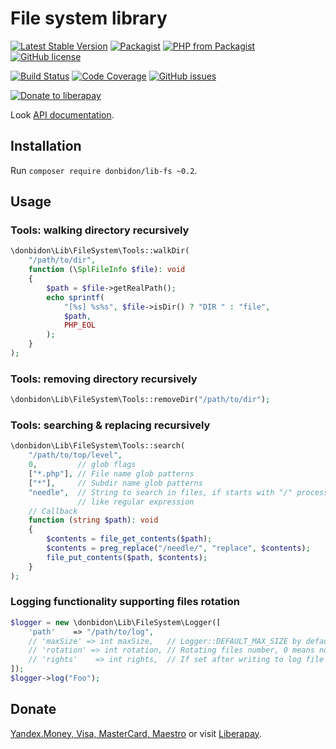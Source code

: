 # File system library
[![Latest Stable Version](https://img.shields.io/packagist/v/donbidon/lib-fs.svg?style=flat-square)](https://packagist.org/packages/donbidon/lib-fs)
[![Packagist](https://img.shields.io/packagist/dt/donbidon/lib-fs.svg)](https://packagist.org/packages/donbidon/lib-fs)
[![PHP from Packagist](https://img.shields.io/packagist/php-v/donbidon/lib-fs.svg)](http://php.net/)
[![GitHub license](https://img.shields.io/github/license/donbidon/lib-fs.svg)](https://github.com/donbidon/lib-fs/blob/master/LICENSE)

[![Build Status](https://travis-ci.com/donbidon/lib-fs.svg?branch=master)](https://travis-ci.com/donbidon/lib-fs)
[![Code Coverage](https://codecov.io/gh/donbidon/lib-fs/branch/master/graph/badge.svg)](https://codecov.io/gh/donbidon/lib-fs)
[![GitHub issues](https://img.shields.io/github/issues-raw/donbidon/lib-fs.svg)](https://github.com/donbidon/lib-fs/issues)

[![Donate to liberapay](http://img.shields.io/liberapay/receives/don.bidon.svg?logo=liberapay)](https://liberapay.com/don.bidon/donate)

Look [API documentation](https://donbidon.github.io/docs/packages/lib-fs/).

## Installation
Run `composer require donbidon/lib-fs ~0.2`.

## Usage
### Tools: walking directory recursively
```php
\donbidon\Lib\FileSystem\Tools::walkDir(
    "/path/to/dir",
    function (\SplFileInfo $file): void
    {
        $path = $file->getRealPath();
        echo sprintf(
            "[%s] %s%s", $file->isDir() ? "DIR " : "file",
            $path,
            PHP_EOL
        );
    }
);
```

### Tools: removing directory recursively
```php
\donbidon\Lib\FileSystem\Tools::removeDir("/path/to/dir");
```

### Tools: searching & replacing recursively
```php
\donbidon\Lib\FileSystem\Tools::search(
    "/path/to/top/level",
    0,         // glob flags
    ["*.php"], // File name glob patterns
    ["*"],     // Subdir name glob patterns
    "needle",  // String to search in files, if starts with "/" processes
               // like regular expression
    // Callback
    function (string $path): void
    {
        $contents = file_get_contents($path);
        $contents = preg_replace("/needle/", "replace", $contents);
        file_put_contents($path, $contents);
    }
);
```

### Logging functionality supporting files rotation
```php
$logger = new \donbidon\Lib\FileSystem\Logger([
    'path'    => "/path/to/log",
    // 'maxSize' => int maxSize,   // Logger::DEFAULT_MAX_SIZE by default.
    // 'rotation' => int rotation, // Rotating files number, 0 means no rotation.
    // 'rights'    => int rights,  // If set after writing to log file chmod() will be called.
]);
$logger->log("Foo");
```

## Donate
[Yandex.Money, Visa, MasterCard, Maestro](https://money.yandex.ru/to/41001351141494) or visit [Liberapay](https://liberapay.com/don.bidon/donate).
